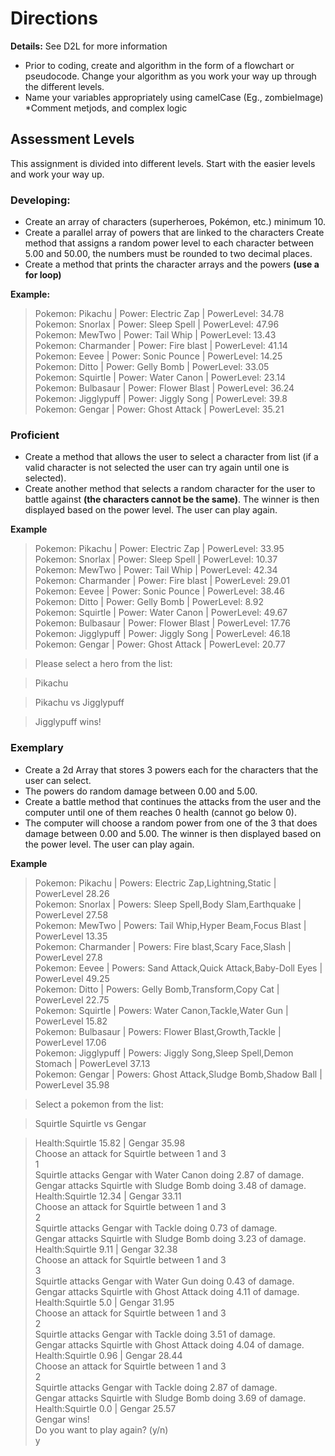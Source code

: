 # Directions



**Details:** See D2L for more information

* Prior to coding, create and algorithm in the form of a flowchart or pseudocode. Change your algorithm as you work your way up through the different levels.
* Name your variables appropriately using camelCase (Eg., zombieImage)
*Comment metjods, and complex logic

## Assessment Levels
This assignment is divided into different levels. Start with the easier levels and work your way up.
### Developing:
* Create an array of characters (superheroes, Pokémon, etc.) minimum 10.
* Create a parallel array of powers that are linked to the characters
Create method that assigns a random power level to each character between 5.00 and 50.00, the numbers must be rounded to two decimal places.
* Create a method that prints the character arrays and the powers **(use a for loop)**

**Example:**
>Pokemon: Pikachu | Power: Electric Zap | PowerLevel: 34.78  
Pokemon: Snorlax | Power: Sleep Spell | PowerLevel: 47.96  
Pokemon: MewTwo | Power: Tail Whip | PowerLevel: 13.43  
Pokemon: Charmander | Power: Fire blast | PowerLevel: 41.14  
Pokemon: Eevee | Power: Sonic Pounce | PowerLevel: 14.25  
Pokemon: Ditto | Power:  Gelly Bomb | PowerLevel: 33.05  
Pokemon: Squirtle | Power: Water Canon | PowerLevel: 23.14  
Pokemon: Bulbasaur | Power: Flower Blast | PowerLevel: 36.24  
Pokemon: Jigglypuff | Power: Jiggly Song | PowerLevel: 39.8  
Pokemon: Gengar | Power: Ghost Attack | PowerLevel: 35.21  

 
### Proficient

* Create a method that allows the user to select a character from list (if a valid character is not selected the user can try again until one is selected).
* Create another method that selects a random character for the user to battle against **(the characters cannot be the same)**. The winner is then displayed based on the power level. The user can play again.

**Example**
>Pokemon: Pikachu | Power: Electric Zap | PowerLevel: 33.95  
Pokemon: Snorlax | Power: Sleep Spell | PowerLevel: 10.37  
Pokemon: MewTwo | Power: Tail Whip | PowerLevel: 42.34  
Pokemon: Charmander | Power: Fire blast | PowerLevel: 29.01  
Pokemon: Eevee | Power: Sonic Pounce  | PowerLevel: 38.46  
Pokemon: Ditto | Power:  Gelly Bomb | PowerLevel: 8.92  
Pokemon: Squirtle | Power: Water Canon | PowerLevel: 49.67  
Pokemon: Bulbasaur | Power: Flower Blast | PowerLevel: 17.76  
Pokemon: Jigglypuff | Power: Jiggly Song | PowerLevel: 46.18  
Pokemon: Gengar | Power: Ghost Attack | PowerLevel: 20.77  

>Please select a hero from the list:

>Pikachu

>Pikachu  vs Jigglypuff

>Jigglypuff wins!

 
### Exemplary

* Create a 2d Array that stores 3 powers each for the characters that the user can select.
* The powers do random damage between 0.00 and 5.00.
* Create a battle method that continues the attacks from the user and the computer until one of them reaches 0 health (cannot go below 0).
* The computer will choose a random power from one of the 3 that does damage between 0.00 and 5.00.
The winner is then displayed based on the power level. The user can play again.

**Example**
>Pokemon: Pikachu | Powers: Electric Zap,Lightning,Static | PowerLevel 28.26  
Pokemon: Snorlax | Powers: Sleep Spell,Body Slam,Earthquake | PowerLevel 27.58  
Pokemon: MewTwo | Powers: Tail Whip,Hyper Beam,Focus Blast | PowerLevel 13.35  
Pokemon: Charmander | Powers: Fire blast,Scary Face,Slash | PowerLevel 27.8  
Pokemon: Eevee | Powers: Sand Attack,Quick Attack,Baby-Doll Eyes | PowerLevel 49.25  
Pokemon: Ditto | Powers: Gelly Bomb,Transform,Copy Cat | PowerLevel 22.75  
Pokemon: Squirtle | Powers: Water Canon,Tackle,Water Gun | PowerLevel 15.82  
Pokemon: Bulbasaur | Powers: Flower Blast,Growth,Tackle | PowerLevel 17.06  
Pokemon: Jigglypuff | Powers: Jiggly Song,Sleep Spell,Demon Stomach | PowerLevel 37.13  
Pokemon: Gengar | Powers: Ghost Attack,Sludge Bomb,Shadow Ball | PowerLevel 35.98  

>Select a pokemon from the list:  

>Squirtle
>Squirtle vs Gengar

>Health:Squirtle 15.82 | Gengar 35.98  
Choose an attack for Squirtle between 1 and 3  
1  
Squirtle attacks Gengar with Water Canon doing 2.87 of damage.  
Gengar attacks Squirtle with Sludge Bomb doing 3.48 of damage.  
Health:Squirtle 12.34 | Gengar 33.11  
Choose an attack for Squirtle between 1 and 3  
2  
Squirtle attacks Gengar with Tackle doing 0.73 of damage.  
Gengar attacks Squirtle with Sludge Bomb doing 3.23 of damage.  
Health:Squirtle 9.11 | Gengar 32.38  
Choose an attack for Squirtle between 1 and 3  
3  
Squirtle attacks Gengar with Water Gun doing 0.43 of damage.  
Gengar attacks Squirtle with Ghost Attack doing 4.11 of damage.  
Health:Squirtle 5.0 | Gengar 31.95  
Choose an attack for Squirtle between 1 and 3  
2  
Squirtle attacks Gengar with Tackle doing 3.51 of damage.  
Gengar attacks Squirtle with Ghost Attack doing 4.04 of damage.  
Health:Squirtle 0.96 | Gengar 28.44  
Choose an attack for Squirtle between 1 and 3  
2  
Squirtle attacks Gengar with Tackle doing 2.87 of damage.  
Gengar attacks Squirtle with Sludge Bomb doing 3.69 of damage.  
Health:Squirtle 0.0 | Gengar 25.57  
Gengar wins!  
Do you want to play again? (y/n)  
y  
